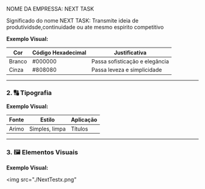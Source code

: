 NOME DA EMPRESSA: NEXT TASK

Significado do nome NEXT TASK: Transmite ideia de produtividsde,continuidade ou ate mesmo espirito competitivo


**Exemplo Visual:**

| Cor | Código Hexadecimal | Justificativa |
| --- | --- | --- |
| Branco | #000000 | Passa sofisticação e elegância |
| Cinza | #808080 | Passa leveza e simplicidade |

---

### 2. 🔠 Tipografia

**Exemplo Visual:**

| Fonte | Estilo | Aplicação |
| --- | --- | --- |
| Arimo | Simples, limpa | Títulos |

---

### 3. 🖼️ Elementos Visuais

**Exemplo Visual:**

<img src="./NextTestx.png"
